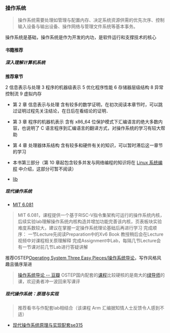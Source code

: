 ### 操作系统

> 操作系统需要处理如管理与配置内存、决定系统资源供需的优先次序、控制输入设备与输出设备、操作网络与管理文件系统等基本事务。

操作系统是基础，操作系统是作为开发的内功，是软件运行和支撑技术的核心

#### 书籍推荐

##### 深入理解计算机系统

**推荐章节**

2 信息表示与处理
3 程序的机器级表示
5 优化程序性能
6 存储器层级结构
8 异常控制流
9 虚拟内存

- 第 2 章 信息表示与处理 含有较多的数学证明，在初次阅读本章节时，可以跳过证明过程先关注结论，在日后在看结论的证明．
- 第 3 章 程序的机器机表示 含有 x86_64 位保护模式下汇编语言的绝大多数内容，也说明了 C 语言程序到汇编语言的翻译方式，对操作系统的学习有较大帮助
- 第 4 章 处理器体系结构 含有较多和硬件有关的知识，可以暂时滞后这一章节的学习
- 本书第三部分（第 10 章起包含较多并发与网络编程的知识将在 [Linux 系统编程](/LinuxSystemProgramming.md) 中介绍，这部分可暂不阅读）

- [lib](http://csapp.cs.cmu.edu/3e/labs.html)


##### 现代操作系统

- [MIT 6.081](https://pdos.csail.mit.edu/6.828/2020/schedule.html)

> MIT 6.081，课程提供一个基于RISC-V指令集架构可运行的操作系统内核，后续实验lab理解操作系统内核构造并增加功能完善该内核，页表板块实验难度系数较大，建议在掌握一定操作系统理论基础后再进行学习
> 完成顺序：
>   一节Lecture先阅读Preparation中的Xv6 Book
>   教授稍后会在Lecture视频中对课程相关原理解释
>   完成Assignment中Lab，每隔几节Lecture会有一节课对前几节Lab进行答疑讲解

推荐OSTEP[Operating System Three Easy Pieces/操作系统导论](https://pages.cs.wisc.edu/~remzi/OSTEP/)，写作风格风趣且循序渐进
> [操作系统导论 -- 豆瓣](https://book.douban.com/subject/33463930/)
> OSTEP国内配套的[课程](https://www.bilibili.com/video/BV1HN41197Ko)比较硬核的是南大的[绿导师](http://jyywiki.cn/)的课，欢迎勇者冲一波回来写课评

##### 现代操作系统：原理与实现

> 推荐看书与作配套lab相结合（该课程 Arm 汇编据知情人士反馈令人感到不适）
- [现代操作系统原理与实现配套se315](https://ipads.se.sjtu.edu.cn/courses/os/%E2%80%B8)

